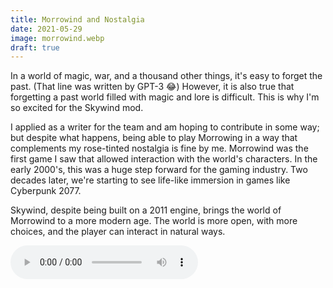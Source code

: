 ```yaml
---
title: Morrowind and Nostalgia
date: 2021-05-29
image: morrowind.webp
draft: true
---
```


In a world of magic, war, and a thousand other things, it's easy to forget the past. (That line was written by GPT-3 😂) However, it is also true that forgetting a past world filled with magic and lore is difficult. This is why I'm so excited for the Skywind mod.

I applied as a writer for the team and am hoping to contribute in some way; but despite what happens, being able to play Morrowing in a way that complements my rose-tinted nostalgia is fine by me. Morrowind was the first game I saw that allowed interaction with the world's characters. In the early 2000's, this was a huge step forward for the gaming industry. Two decades later, we're starting to see life-like immersion in games like Cyberpunk 2077.

Skywind, despite being built on a 2011 engine, brings the world of Morrowind to a more modern age. The world is more open, with more choices, and the player can interact in natural ways.

<audio controls>
    <source src="posts/data/nerevarRising.mp3" type="audio/mpeg">
Your browser does not support the audio element.
</audio>
